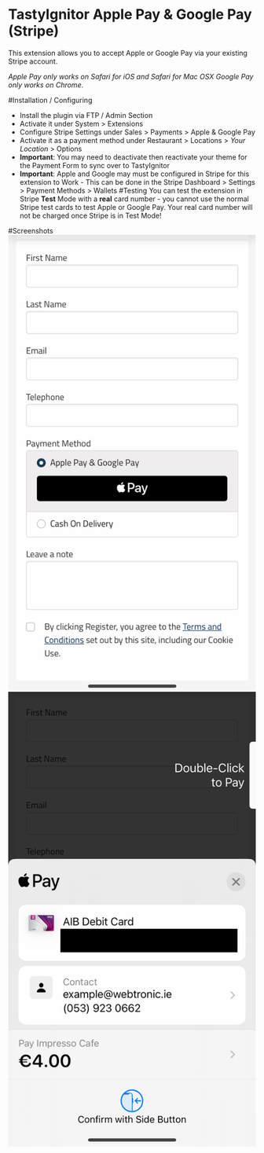 # TastyIgnitor Apple Pay & Google Pay (Stripe)

This extension allows you to accept Apple or Google Pay via your existing Stripe account.

_Apple Pay only works on Safari for iOS and Safari for Mac OSX
Google Pay only works on Chrome._

#Installation / Configuring
- Install the plugin via FTP / Admin Section
- Activate it under System > Extensions
- Configure Stripe Settings under Sales > Payments > Apple & Google Pay
- Activate it as a payment method under Restaurant > Locations > *Your Location* > Options
- **Important**: You may need to deactivate then reactivate your theme for the Payment Form to sync over to TastyIgnitor
- **Important**: Apple and Google may must be configured in Stripe for this extension to Work -  This can be done in the Stripe Dashboard > Settings > Payment Methods > Wallets
#Testing
You can test the extension in Stripe **Test** Mode with a **real** card number - you cannot use the normal Stripe test cards to test Apple or Google Pay. Your real card number will not be charged once Stripe is in Test Mode!


#Screenshots
![Screenshot](https://github.com/WebtronicIE/ti_googleapplepay/blob/main/assets/images/screenshot-2.png "Screenshot of UI")
![Screenshot](https://github.com/WebtronicIE/ti_googleapplepay/blob/main/assets/images/screenshot-1.png "Screenshot of UI")